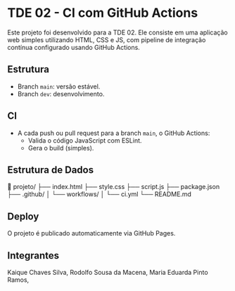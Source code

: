 # TDE 02 - CI com GitHub Actions

Este projeto foi desenvolvido para a TDE 02. Ele consiste em uma aplicação web simples utilizando HTML, CSS e JS, com pipeline de integração contínua configurado usando GitHub Actions.

## Estrutura
- Branch `main`: versão estável.
- Branch `dev`: desenvolvimento.

## CI
- A cada push ou pull request para a branch `main`, o GitHub Actions:
  - Valida o código JavaScript com ESLint.
  - Gera o build (simples).

## Estrutura de Dados
📁 projeto/
├── index.html
├── style.css
├── script.js
├── package.json
├── .github/
│ └── workflows/
│ └── ci.yml
└── README.md

## Deploy
O projeto é publicado automaticamente via GitHub Pages.


## Integrantes
Kaique Chaves Silva,
Rodolfo Sousa da Macena,
Maria Eduarda Pinto Ramos,
